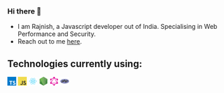 ### Hi there 👋
-   I am Rajnish, a Javascript developer out of India. Specialising in Web Performance and Security.
-   Reach out to me [here](mailto:rajnishmsrit@gmail.com).
## Technologies currently using:

<code><img height="20" src="https://raw.githubusercontent.com/github/explore/master/topics/typescript/typescript.png"/></code>
<code><img height="20" src="https://raw.githubusercontent.com/github/explore/master/topics/javascript/javascript.png"/></code>
<code><img height="20" src="https://raw.githubusercontent.com/github/explore/master/topics/react/react.png"/></code>
<code><img height="20" src="https://raw.githubusercontent.com/github/explore/master/topics/nodejs/nodejs.png"/></code>
<code><img height="20" src="https://raw.githubusercontent.com/github/explore/master/topics/graphql/graphql.png"></code>
<code><img height="20" src="https://raw.githubusercontent.com/github/explore/master/topics/php/php.png"></code>